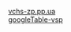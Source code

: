 <a href="https://vchs-zp.pp.ua">vchs-zp.pp.ua</a><br>
<a href="https://vchs-zp.pp.ua/zvit-po-vsp.html">googleTable-vsp</a>

